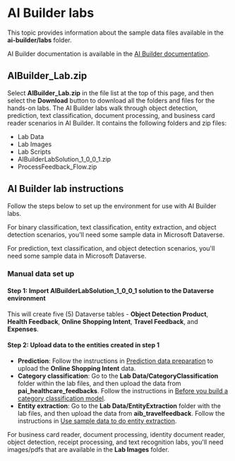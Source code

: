 # AI Builder labs

This topic provides information about the sample data files available in the **ai-builder/labs** folder.

AI Builder documentation is available in the [AI Builder documentation](https://docs.microsoft.com/ai-builder).

## AIBuilder_Lab.zip

Select **AIBuilder_Lab.zip** in the file list at the top of this page, and then select the **Download** button to download all the folders and files for the hands-on labs. The AI Builder labs walk through object detection, prediction, text classification, document processing, and business card reader scenarios in AI Builder. It contains the following folders and zip files:

- Lab Data
- Lab Images
- Lab Scripts
- AIBuilderLabSolution_1_0_0_1.zip
- ProcessFeedback_Flow.zip

## AI Builder lab instructions

Follow the steps below to set up the environment for use with AI Builder labs.

For binary classification, text classification, entity extraction, and object detection scenarios, you'll need some sample data in Microsoft Dataverse.

For prediction, text classification, and object detection scenarios, you'll need some sample data in Microsoft Dataverse.


### Manual data set up

#### Step 1: Import AIBuilderLabSolution_1_0_0_1 solution to the Dataverse environment

This will create five (5) Dataverse tables - **Object Detection Product**, **Health Feedback**, **Online Shopping Intent**, **Travel Feedback**, and **Expenses**.

#### Step 2: Upload data to the entities created in step 1

- **Prediction**: Follow the instructions in [Prediction data preparation](https://docs.microsoft.com/ai-builder/binary-classification-data-prep) to upload the **Online Shopping Intent** data.
- **Category classification**: Go to the **Lab Data/CategoryClassification** folder within the lab files, and then upload the data from **pai_healthcare_feedbacks**. Follow the instructions in [Before you build a category classification model](https://docs.microsoft.com/ai-builder/before-you-build-text-classification-model).
- **Entity extraction**: Go to the **Lab Data/EntityExtraction** folder with the lab files, and then upload the data from **aib_travelfeedback**. Follow the instructions in [Use sample data to do entity extraction](https://docs.microsoft.com/ai-builder/entity-extraction-sample-data).

For business card reader, document processing, identity document reader, object detection, receipt processing, and text recognition labs, you'll need images/pdfs that are available in the **Lab Images** folder.
